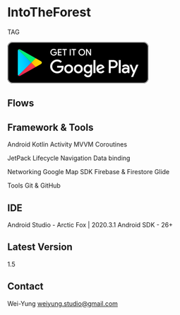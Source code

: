 # IntoTheForest
TAG

![GITHUB](https://github.com/weiyunghsu/IntoTheForest/blob/5438432fb688b70b3a1ecda1511f19bf8bb7cc05/Google_Play_Store_badge320.png "title image")
## Flows

## Framework & Tools
Android
Kotlin
Activity
MVVM
Coroutines

JetPack
Lifecycle
Navigation
Data binding

Networking
Google Map SDK
Firebase & Firestore
Glide

Tools
Git & GitHub

## IDE
Android Studio - Arctic Fox | 2020.3.1
Android SDK - 26+
## Latest Version
1.5
## Contact
Wei-Yung  weiyung.studio@gmail.com
